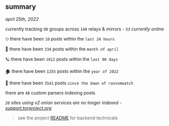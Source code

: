 
## summary
_april 25th, 2022_

currently tracking `98` groups across `140` relays & mirrors - _`53` currently online_

⏲ there have been `10` posts within the `last 24 hours`

🦈 there have been `334` posts within the `month of april`

🪐 there have been `1012` posts within the `last 90 days`

🏚 there have been `1255` posts within the `year of 2022`

🦕 there have been `3541` posts `since the dawn of ransomwatch`

there are `48` custom parsers indexing posts

_`20` sites using v2 onion services are no longer indexed - [support.torproject.org](https://support.torproject.org/onionservices/v2-deprecation/)_

> see the project [README](https://github.com/thetanz/ransomwatch#ransomwatch--) for backend technicals
